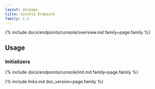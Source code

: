 ```yaml
---
layout: docpage
title: Console Endpoint
family: 1.1
---
```


{% include docs/endpoints/console/overview.md family=page.family %}

## Usage

### Initializers

{% include docs/endpoints/console/init.md family=page.family %}


{% include links.md doc_version=page.family %}
